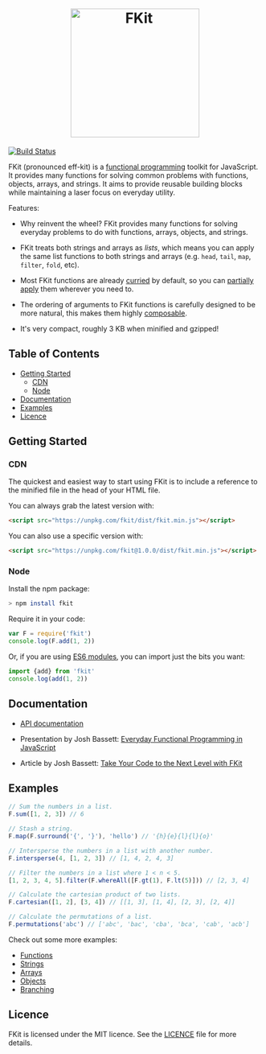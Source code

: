<h1 align="center"><img alt="FKit" src="https://raw.githubusercontent.com/nullobject/fkit/master/logo.png" width="256px" /></h1>

[![Build Status](https://travis-ci.org/nullobject/fkit.svg?branch=master)](https://travis-ci.org/nullobject/fkit)

FKit (pronounced eff-kit) is a [functional
programming](http://en.wikipedia.org/wiki/Functional_programming) toolkit for
JavaScript. It provides many functions for solving common problems with
functions, objects, arrays, and strings. It aims to provide reusable building
blocks while maintaining a laser focus on everyday utility.

Features:

* Why reinvent the wheel? FKit provides many functions for solving everyday
  problems to do with functions, arrays, objects, and strings.

* FKit treats both strings and arrays as *lists*, which means you can apply the
  same list functions to both strings and arrays (e.g. `head`, `tail`, `map`,
  `filter`, `fold`, etc).

* Most FKit functions are already
  [curried](http://en.wikipedia.org/wiki/Currying) by default, so you can
  [partially apply](http://en.wikipedia.org/wiki/Partial_application) them
  wherever you need to.

* The ordering of arguments to FKit functions is carefully designed to be more
  natural, this makes them highly
  [composable](http://en.wikipedia.org/wiki/Function_composition).

* It's very compact, roughly 3 KB when minified and gzipped!

## Table of Contents

* [Getting Started](#getting-started)
  * [CDN](#cdn)
  * [Node](#node)
* [Documentation](#documentation)
* [Examples](#examples)
* [Licence](#licence)

## Getting Started

### CDN

The quickest and easiest way to start using FKit is to include a reference to
the minified file in the head of your HTML file.

You can always grab the latest version with:

```html
<script src="https://unpkg.com/fkit/dist/fkit.min.js"></script>
```

You can also use a specific version with:

```html
<script src="https://unpkg.com/fkit@1.0.0/dist/fkit.min.js"></script>
```

### Node

Install the npm package:

```sh
> npm install fkit
```

Require it in your code:

```js
var F = require('fkit')
console.log(F.add(1, 2))
```

Or, if you are using [ES6
modules](https://developer.mozilla.org/en-US/docs/Web/JavaScript/Reference/Statements/import),
you can import just the bits you want:

```js
import {add} from 'fkit'
console.log(add(1, 2))
```

## Documentation

* [API documentation](http://nullobject.github.io/fkit/api.html)

* Presentation by Josh Bassett: [Everyday Functional Programming in
  JavaScript](https://speakerdeck.com/nullobject/fkit-everyday-functional-programming-in-javascript)

* Article by Josh Bassett: [Take Your Code to the Next Level with
  FKit](http://joshbassett.info/2014/take-your-code-to-the-next-level-with-fkit/)

## Examples

```js
// Sum the numbers in a list.
F.sum([1, 2, 3]) // 6

// Stash a string.
F.map(F.surround('{', '}'), 'hello') // '{h}{e}{l}{l}{o}'

// Intersperse the numbers in a list with another number.
F.intersperse(4, [1, 2, 3]) // [1, 4, 2, 4, 3]

// Filter the numbers in a list where 1 < n < 5.
[1, 2, 3, 4, 5].filter(F.whereAll([F.gt(1), F.lt(5)])) // [2, 3, 4]

// Calculate the cartesian product of two lists.
F.cartesian([1, 2], [3, 4]) // [[1, 3], [1, 4], [2, 3], [2, 4]]

// Calculate the permutations of a list.
F.permutations('abc') // ['abc', 'bac', 'cba', 'bca', 'cab', 'acb']
```

Check out some more examples:

* [Functions](http://codepen.io/nullobject/pen/dbAkl?editors=001)
* [Strings](http://codepen.io/nullobject/pen/hnDEe?editors=001)
* [Arrays](http://codepen.io/nullobject/pen/vbcCr?editors=001)
* [Objects](http://codepen.io/nullobject/pen/rKszh?editors=001)
* [Branching](http://codepen.io/nullobject/pen/LdtDK?editors=001)

## Licence

FKit is licensed under the MIT licence. See the
[LICENCE](https://github.com/nullobject/fkit/blob/master/LICENCE.md) file for
more details.
